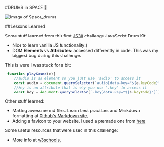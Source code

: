  #DRUMS in SPACE :rocket:

![Image of Space_drums](/img/space_drums.jpg)

##Lessons Learned

Some stuff learned from this first [JS30](https://javascript30.com/) challenge JavaScript Drum Kit:

* Nice to learn vanilla JS functionality:)
* DOM **Elements** vs **Attributes**: accessed differently in code. This was my biggest bug during this challenge.

This is were I was stuck for a bit:

```javascript
 function playSound(e){
    //audio is an element so you just use 'audio' to access it
    const audio = document.querySelector(`audio[data-key="${e.keyCode}"]`);
    //key is an attribute that is why you use '.key' to access it 
    const key = document.querySelector(`.key[data-key="${e.keyCode}"]`);   
```
 
Other stuff learned:

* Making awesome md files. Learn best practices and Markdown formatting at [Github's Markdown site.](https://guides.github.com/features/mastering-markdown/)
* Adding a favicon to your website. I used a premade one from [here](https://www.favicon-generator.org/)

Some useful resources that were used in this challenge:

* More info at [w3schools.](https://www.w3schools.com/xml/xml_dtd_el_vs_attr.asp)
